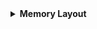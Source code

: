 <details>
  <summary><strong> Memory Layout </strong></summary>

Chương trình main.exe (trên window), main.hex (nạp vào vi điều khiển) được lưu ở bộ nhớ **SSD** hoặc **FLASH**. 
Khi nhấn run chương trình trên window (cấp nguồn cho vi điều khiển) thì những chương trình này sẽ được copy vào bộ nhớ RAM để thực thi.

Và ở trong **RAM**, bộ nhớ được chia thành 5 vùng để phục vụ các mục đích khác nhau, 5 vùng nhớ chính trong **RAM** là:

+ Stack

+ Heap

+ BSS Segment (Block Started by Symbol)

+ Data Segment

+ Text Segment (Code Segment)

![image](https://github.com/user-attachments/assets/70ea9e17-6047-4677-85da-b4b2184043dc)

<details>
  <summary><strong> Text Segment (Code Segment) </strong></summary>
  
Text Segment là một trong những vùng nhớ quan trọng nhất của chương trình trong quá trình thực thi. Nó chứa **mã máy** – tức là tập hợp các lệnh nhị phân được CPU giải mã và thực hiện. Phần này thường được sinh ra từ mã nguồn sau khi chương trình được biên dịch và liên kết.

Nội dung chứa trong Text Segment:

Các lệnh thực thi (machine instructions) của chương trình.

Trong một số trình biên dịch, như Clang trên macOS, Text Segment còn có thể bao gồm:

- Biến hằng số toàn cục (e.g., const int MAX = 100;)

- Chuỗi hằng (string literals), ví dụ "Hello, world!"

Điều này là do các hằng số và chuỗi không thay đổi trong suốt vòng đời chương trình, nên trình biên dịch có thể tối ưu bằng cách đặt chúng vào vùng chỉ đọc.
Text Segment thường được đánh dấu **chỉ cho phép đọc và thực thi (Read & Execute)**.

Tất cả các dữ liệu trong Text Segment đều **không thể bị thay đổi** trong lúc chạy chương trình. Nếu có thao tác ghi vào vùng này, chương trình sẽ gặp lỗi vi phạm truy cập bộ nhớ (segmentation fault hoặc access violation).

</details>

<details>
  <summary><strong> Data Segment </strong></summary>

</details>

<details>
  <summary><strong> BSS Segment (Block Started by Symbol) </strong></summary>

</details>

<details>
  <summary><strong> Heap </strong></summary>

</details>

<details>
  <summary><strong> Stack </strong></summary>

</details>

</details>
